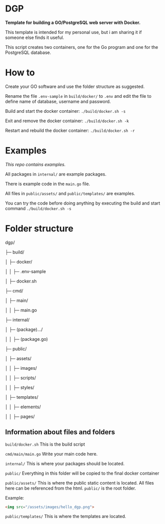 # DGP
**Template for building a GO/PostgreSQL web server with Docker.**

This template is intended for my personal use, but i am sharing it if someone else finds it useful.

This script creates two containers, one for the Go program and one for the PostgreSQL database.

# How to
Create your GO software and use the folder structure as suggested.

Rename the file `.env-sample` in `build/docker/` to `.env` and edit the file to define name of database, username and password.

Build and start the docker container: `./build/docker.sh -s`

Exit and remove the docker container: `./build/docker.sh -k`

Restart and rebuild the docker container: `./build/docker.sh -r`

# Examples
*This repo contains examples.*

All packages in `internal/` are example packages.

There is example code in the `main.go` file.

All files in `public/assets/` and `public/templates/` are examples.

You can try the code before doing anything by executing the build and start command `./build/docker.sh -s`

# Folder structure
dgp/

├─ build/

│  ├─ docker/

│  │  ├─ .env-sample

│  ├─ docker.sh

├─ cmd/

│  ├─ main/

│  │  ├─ main.go

├─ internal/

│  ├─ (package).../

│  │  ├─ (package.go)

├─ public/

│  ├─ assets/

│  │  ├─ images/

│  │  ├─ scripts/

│  │  ├─ styles/

│  ├─ templates/

│  │  ├─ elements/

│  │  ├─ pages/

## Information about files and folders

`build/docker.sh`
This is the build script

`cmd/main/main.go`
Write your main code here.

`internal/`
This is where your packages should be located.

`public/`
Everything in this folder will be copied to the final docker container

`public/assets/`
This is where the public static content is located.
All files here can be referenced from the html. `public/` is the root folder.

Example:
```html
<img src="/assets/images/hello_dgp.png">
```

`public/templates/`
This is where the templates are located.